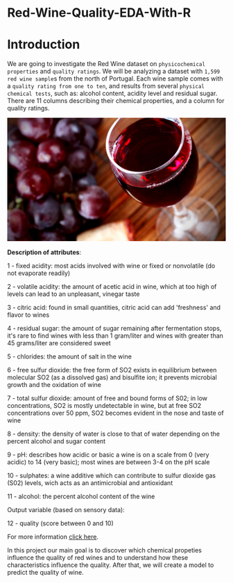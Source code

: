 # Red-Wine-Quality-EDA-With-R

# Introduction

We are going to investigate the Red Wine dataset on `physicochemical properties` and `quality ratings`. 
We will be analyzing a dataset with `1,599 red wine sample`s from the north of Portugal. 
Each wine sample comes with a `quality rating from one to ten`, and results from several `physical chemical tests`, such as: 
alcohol content, acidity level and residual sugar. There are 11 columns describing their chemical properties, and a column for 
quality ratings. 

![Red Wine](red-wine.jpg)

**Description of attributes**:

   1 - fixed acidity: most acids involved with wine or fixed or nonvolatile (do not evaporate readily)

   2 - volatile acidity: the amount of acetic acid in wine, which at too high of levels can lead to an unpleasant, vinegar taste

   3 - citric acid: found in small quantities, citric acid can add 'freshness' and flavor to wines

   4 - residual sugar: the amount of sugar remaining after fermentation stops, it's rare to find wines with less than 1 gram/liter and 
   wines with greater than 45 grams/liter are considered sweet

   5 - chlorides: the amount of salt in the wine

   6 - free sulfur dioxide: the free form of SO2 exists in equilibrium between molecular SO2 (as a dissolved gas) and bisulfite ion; it 
   prevents microbial growth and the oxidation of wine

   7 - total sulfur dioxide: amount of free and bound forms of S02; in low concentrations, SO2 is mostly undetectable in wine, but at 
   free SO2 concentrations over 50 ppm, SO2 becomes evident in the nose and taste of wine

   8 - density: the density of water is close to that of water depending on the percent alcohol and sugar content

   9 - pH: describes how acidic or basic a wine is on a scale from 0 (very acidic) to 14 (very basic); most wines are between 3-4 on the 
   pH scale

   10 - sulphates: a wine additive which can contribute to sulfur dioxide gas (S02) levels, wich acts as an antimicrobial and antioxidant

   11 - alcohol: the percent alcohol content of the wine

   Output variable (based on sensory data): 
   
   12 - quality (score between 0 and 10)

For more information [click here](https://s3.amazonaws.com/udacity-hosted-downloads/ud651/wineQualityInfo.txt).

In this project our main goal is to discover which chemical propeties influence the quality of red wines and to understand how these 
characteristics influence the quality. After that, we will create a model to predict the quality of wine.
